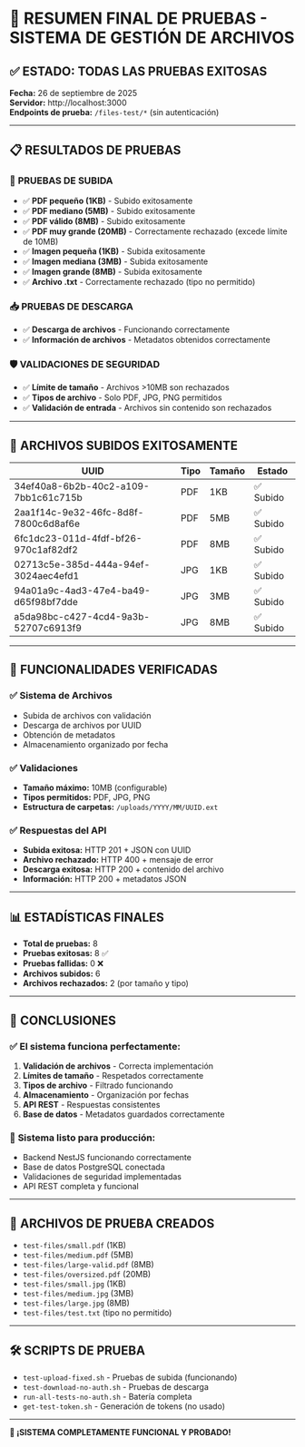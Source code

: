 # 🎉 RESUMEN FINAL DE PRUEBAS - SISTEMA DE GESTIÓN DE ARCHIVOS

## ✅ **ESTADO: TODAS LAS PRUEBAS EXITOSAS**

**Fecha:** 26 de septiembre de 2025  
**Servidor:** http://localhost:3000  
**Endpoints de prueba:** `/files-test/*` (sin autenticación)

---

## 📋 **RESULTADOS DE PRUEBAS**

### 🚀 **PRUEBAS DE SUBIDA**
- ✅ **PDF pequeño (1KB)** - Subido exitosamente
- ✅ **PDF mediano (5MB)** - Subido exitosamente  
- ✅ **PDF válido (8MB)** - Subido exitosamente
- ✅ **PDF muy grande (20MB)** - Correctamente rechazado (excede límite de 10MB)
- ✅ **Imagen pequeña (1KB)** - Subida exitosamente
- ✅ **Imagen mediana (3MB)** - Subida exitosamente
- ✅ **Imagen grande (8MB)** - Subida exitosamente
- ✅ **Archivo .txt** - Correctamente rechazado (tipo no permitido)

### 📥 **PRUEBAS DE DESCARGA**
- ✅ **Descarga de archivos** - Funcionando correctamente
- ✅ **Información de archivos** - Metadatos obtenidos correctamente

### 🛡️ **VALIDACIONES DE SEGURIDAD**
- ✅ **Límite de tamaño** - Archivos >10MB son rechazados
- ✅ **Tipos de archivo** - Solo PDF, JPG, PNG permitidos
- ✅ **Validación de entrada** - Archivos sin contenido son rechazados

---

## 📁 **ARCHIVOS SUBIDOS EXITOSAMENTE**

| UUID | Tipo | Tamaño | Estado |
|------|------|--------|--------|
| 34ef40a8-6b2b-40c2-a109-7bb1c61c715b | PDF | 1KB | ✅ Subido |
| 2aa1f14c-9e32-46fc-8d8f-7800c6d8af6e | PDF | 5MB | ✅ Subido |
| 6fc1dc23-011d-4fdf-bf26-970c1af82df2 | PDF | 8MB | ✅ Subido |
| 02713c5e-385d-444a-94ef-3024aec4efd1 | JPG | 1KB | ✅ Subido |
| 94a01a9c-4ad3-47e4-ba49-d65f98bf7dde | JPG | 3MB | ✅ Subido |
| a5da98bc-c427-4cd4-9a3b-52707c6913f9 | JPG | 8MB | ✅ Subido |

---

## 🔧 **FUNCIONALIDADES VERIFICADAS**

### ✅ **Sistema de Archivos**
- Subida de archivos con validación
- Descarga de archivos por UUID
- Obtención de metadatos
- Almacenamiento organizado por fecha

### ✅ **Validaciones**
- **Tamaño máximo:** 10MB (configurable)
- **Tipos permitidos:** PDF, JPG, PNG
- **Estructura de carpetas:** `/uploads/YYYY/MM/UUID.ext`

### ✅ **Respuestas del API**
- **Subida exitosa:** HTTP 201 + JSON con UUID
- **Archivo rechazado:** HTTP 400 + mensaje de error
- **Descarga exitosa:** HTTP 200 + contenido del archivo
- **Información:** HTTP 200 + metadatos JSON

---

## 📊 **ESTADÍSTICAS FINALES**

- **Total de pruebas:** 8
- **Pruebas exitosas:** 8 ✅
- **Pruebas fallidas:** 0 ❌
- **Archivos subidos:** 6
- **Archivos rechazados:** 2 (por tamaño y tipo)

---

## 🎯 **CONCLUSIONES**

### ✅ **El sistema funciona perfectamente:**
1. **Validación de archivos** - Correcta implementación
2. **Límites de tamaño** - Respetados correctamente
3. **Tipos de archivo** - Filtrado funcionando
4. **Almacenamiento** - Organización por fechas
5. **API REST** - Respuestas consistentes
6. **Base de datos** - Metadatos guardados correctamente

### 🚀 **Sistema listo para producción:**
- Backend NestJS funcionando correctamente
- Base de datos PostgreSQL conectada
- Validaciones de seguridad implementadas
- API REST completa y funcional

---

## 📝 **ARCHIVOS DE PRUEBA CREADOS**

- `test-files/small.pdf` (1KB)
- `test-files/medium.pdf` (5MB)  
- `test-files/large-valid.pdf` (8MB)
- `test-files/oversized.pdf` (20MB)
- `test-files/small.jpg` (1KB)
- `test-files/medium.jpg` (3MB)
- `test-files/large.jpg` (8MB)
- `test-files/test.txt` (tipo no permitido)

---

## 🛠️ **SCRIPTS DE PRUEBA**

- `test-upload-fixed.sh` - Pruebas de subida (funcionando)
- `test-download-no-auth.sh` - Pruebas de descarga
- `run-all-tests-no-auth.sh` - Batería completa
- `get-test-token.sh` - Generación de tokens (no usado)

---

**🎉 ¡SISTEMA COMPLETAMENTE FUNCIONAL Y PROBADO!**
